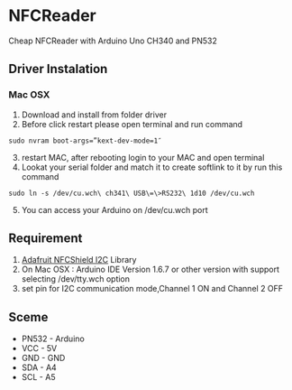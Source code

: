 # NFCReader
Cheap NFCReader with Arduino Uno CH340 and PN532
## Driver Instalation
### Mac OSX
1. Download and install from folder driver
2. Before click restart please open terminal and run command
  ```
  sudo nvram boot-args=”kext-dev-mode=1″
  ```
3. restart MAC, after rebooting login to your MAC and open terminal
4. Lookat your serial folder and match it to create softlink to it by run this command
  ```
  sudo ln -s /dev/cu.wch\ ch341\ USB\=\>RS232\ 1d10 /dev/cu.wch
  ```
5. You can access your Arduino on /dev/cu.wch port

## Requirement
1. [Adafruit NFCShield I2C] Library
2. On Mac OSX : Arduino IDE Version 1.6.7 or other version with support selecting /dev/tty.wch option
3. set pin for I2C communication mode,Channel 1 ON and Channel 2 OFF
 

## Sceme
* PN532 - Arduino
* VCC - 5V
* GND - GND
* SDA - A4
* SCL - A5

[Adafruit NFCShield I2C]: <https://github.com/adafruit/Adafruit_NFCShield_I2C>
